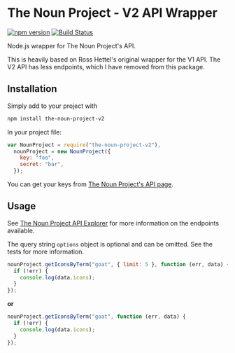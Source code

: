 # The Noun Project - V2 API Wrapper

[![npm version](https://badge.fury.io/js/the-noun-project.svg)](http://badge.fury.io/js/the-noun-project)
[![Build Status](https://travis-ci.org/rosshettel/the-noun-project.svg?branch=master)](https://travis-ci.org/rosshettel/the-noun-project)

Node.js wrapper for The Noun Project's API.

This is heavily based on Ross Hettel's original wrapper for the V1 API. The V2 API has less endpoints, which I have removed from this package.

## Installation

Simply add to your project with

```bash
npm install the-noun-project-v2
```

In your project file:

```javascript
var NounProject = require("the-noun-project-v2"),
  nounProject = new NounProject({
    key: "foo",
    secret: "bar",
  });
```

You can get your keys from [The Noun Project's API page](https://thenounproject.com/api/).

## Usage

See [The Noun Project API Explorer](http://api.thenounproject.com/explorer) for more information on the endpoints available.

The query string `options` object is optional and can be omitted. See the tests for more information.

```javascript
nounProject.getIconsByTerm("goat", { limit: 5 }, function (err, data) {
  if (!err) {
    console.log(data.icons);
  }
});
```

**or**

```javascript
nounProject.getIconsByTerm("goat", function (err, data) {
  if (!err) {
    console.log(data.icons);
  }
});
```
